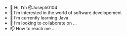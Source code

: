 - 👋 Hi, I’m @Joseph0104
- 👀 I’m interested in the world of software developement
- 🌱 I’m currently learning Java
- 💞️ I’m looking to collaborate on ...
- 📫 How to reach me ...

<!---
Joseph0104/Joseph0104 is a ✨ special ✨ repository because its `README.md` (this file) appears on your GitHub profile.
You can click the Preview link to take a look at your changes.
--->
